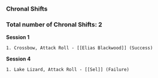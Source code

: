 ### Chronal Shifts

### Total number of Chronal Shifts: 2

**Session 1**

	1. Crossbow, Attack Roll - [[Elias Blackwood]] (Success)

**Session 4**
	
	1. Lake Lizard, Attack Roll - [[Sel]] (Failure)